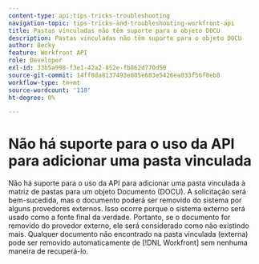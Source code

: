 ```yaml
---
content-type: api;tips-tricks-troubleshooting
navigation-topic: tips-tricks-and-troubleshooting-workfront-api
title: Pastas vinculadas não têm suporte para o objeto DOCU
description: Pastas vinculadas não têm suporte para o objeto DOCU
author: Becky
feature: Workfront API
role: Developer
exl-id: 33b5a998-f3e1-42a2-852e-fb862d770d50
source-git-commit: 14ff8da8137493e805e683e5426ea933f56f8eb8
workflow-type: tm+mt
source-wordcount: '118'
ht-degree: 0%

---
```


# Não há suporte para o uso da API para adicionar uma pasta vinculada

Não há suporte para o uso da API para adicionar uma pasta vinculada à matriz de pastas para um objeto Documento (DOCU). A solicitação será bem-sucedida, mas o documento poderá ser removido do sistema por alguns provedores externos. Isso ocorre porque o sistema externo será usado como a fonte final da verdade. Portanto, se o documento for removido do provedor externo, ele será considerado como não existindo mais. Qualquer documento não encontrado na pasta vinculada (externa) pode ser removido automaticamente de [!DNL Workfront] sem nenhuma maneira de recuperá-lo.
